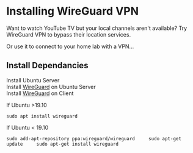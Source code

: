 # Installing WireGuard VPN

Want to watch YouTube TV but your local channels aren't available? Try WireGuard VPN to bypass their location services.

Or use it to connect to your home lab with a VPN...

## Install Dependancies

Install Ubuntu Server  
Install [WireGuard](https://www.wireguard.com/install/) on Ubuntu Server   
Install [WireGuard](https://www.wireguard.com/install/) on Client

If Ubuntu &gt;19.10

`sudo apt install wireguard`

If Ubuntu &lt; 19.10

`sudo add-apt-repository ppa:wireguard/wireguard    
sudo apt-get update    
sudo apt-get install wireguard`

